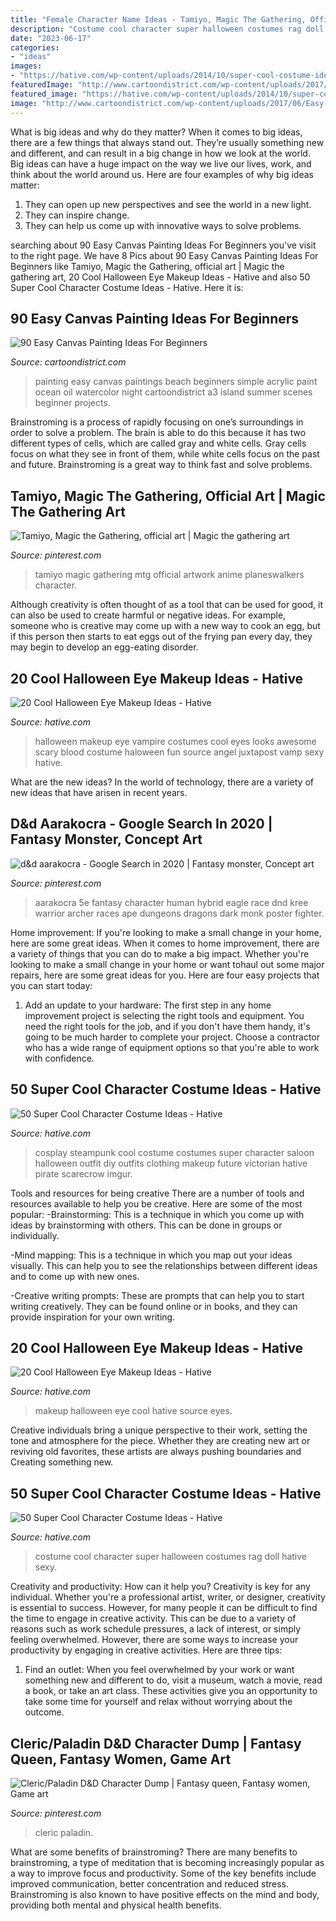 ```yaml
---
title: "Female Character Name Ideas - Tamiyo, Magic The Gathering, Official Art"
description: "Costume cool character super halloween costumes rag doll hative sexy"
date: "2023-06-17"
categories:
- "ideas"
images:
- "https://hative.com/wp-content/uploads/2014/10/super-cool-costume-ideas/14-saloon-girl-costume.jpg"
featuredImage: "http://www.cartoondistrict.com/wp-content/uploads/2017/06/Easy-Canvas-Painting-Ideas-For-Beginners17-1.jpg"
featured_image: "https://hative.com/wp-content/uploads/2014/10/super-cool-costume-ideas/48-rag-doll-costume.jpg"
image: "http://www.cartoondistrict.com/wp-content/uploads/2017/06/Easy-Canvas-Painting-Ideas-For-Beginners17-1.jpg"
---
```



What is big ideas and why do they matter?
When it comes to big ideas, there are a few things that always stand out. They’re usually something new and different, and can result in a big change in how we look at the world. Big ideas can have a huge impact on the way we live our lives, work, and think about the world around us. Here are four examples of why big ideas matter: 
1. They can open up new perspectives and see the world in a new light.
2. They can inspire change.
3. They can help us come up with innovative ways to solve problems.

	

		
searching about 90 Easy Canvas Painting Ideas For Beginners you've visit to the right page. We have 8 Pics about 90 Easy Canvas Painting Ideas For Beginners like Tamiyo, Magic the Gathering, official art | Magic the gathering art, 20 Cool Halloween Eye Makeup Ideas - Hative and also 50 Super Cool Character Costume Ideas - Hative. Here it is:
		
    
## 90 Easy Canvas Painting Ideas For Beginners

<img loading=lazy src="http://www.cartoondistrict.com/wp-content/uploads/2017/06/Easy-Canvas-Painting-Ideas-For-Beginners17-1.jpg" onerror="this.onerror=null;this.src='https://tse2.mm.bing.net/th?id=OIP.vvkeAUxQvgkUVSxEPgOckQHaJ4&amp;pid=15.1';" alt="90 Easy Canvas Painting Ideas For Beginners">

_Source: cartoondistrict.com_

>painting easy canvas paintings beach beginners simple acrylic paint ocean oil watercolor night cartoondistrict a3 island summer scenes beginner projects. 

	

Brainstroming is a process of rapidly focusing on one’s surroundings in order to solve a problem. The brain is able to do this because it has two different types of cells, which are called gray and white cells. Gray cells focus on what they see in front of them, while white cells focus on the past and future. Brainstroming is a great way to think fast and solve problems.

    
## Tamiyo, Magic The Gathering, Official Art | Magic The Gathering Art

<img loading=lazy src="https://i.pinimg.com/736x/bf/f5/82/bff5822fa290f9e0ae6594bd5981dba5.jpg" onerror="this.onerror=null;this.src='https://tse1.mm.bing.net/th?id=OIP.ZF-bMuBo1TE5IfqQiqg0LwHaKJ&amp;pid=15.1';" alt="Tamiyo, Magic the Gathering, official art | Magic the gathering art">

_Source: pinterest.com_

>tamiyo magic gathering mtg official artwork anime planeswalkers character. 

	

Although creativity is often thought of as a tool that can be used for good, it can also be used to create harmful or negative ideas. For example, someone who is creative may come up with a new way to cook an egg, but if this person then starts to eat eggs out of the frying pan every day, they may begin to develop an egg-eating disorder.

    
## 20 Cool Halloween Eye Makeup Ideas - Hative

<img loading=lazy src="https://hative.com/wp-content/uploads/2014/10/halloween-eye-makeup/16-halloween-eye-makeup-ideas.jpg" onerror="this.onerror=null;this.src='https://tse4.mm.bing.net/th?id=OIP.SxFLSzpd_sHRPPWoGSAxJwHaNV&amp;pid=15.1';" alt="20 Cool Halloween Eye Makeup Ideas - Hative">

_Source: hative.com_

>halloween makeup eye vampire costumes cool eyes looks awesome scary blood costume haloween fun source angel juxtapost vamp sexy hative. 

	

What are the new ideas?
In the world of technology, there are a variety of new ideas that have arisen in recent years.

    
## D&amp;d Aarakocra - Google Search In 2020 | Fantasy Monster, Concept Art

<img loading=lazy src="https://i.pinimg.com/736x/b1/eb/13/b1eb1337e00d870842639e2eecfab37b.jpg" onerror="this.onerror=null;this.src='https://tse4.mm.bing.net/th?id=OIP.E7HOftq7leTAKWi51dPtSQAAAA&amp;pid=15.1';" alt="d&amp;d aarakocra - Google Search in 2020 | Fantasy monster, Concept art">

_Source: pinterest.com_

>aarakocra 5e fantasy character human hybrid eagle race dnd kree warrior archer races ape dungeons dragons dark monk poster fighter. 

	

Home improvement: If you're looking to make a small change in your home, here are some great ideas.
When it comes to home improvement, there are a variety of things that you can do to make a big impact. Whether you're looking to make a small change in your home or want tohaul out some major repairs, here are some great ideas for you. Here are four easy projects that you can start today:
1) Add an update to your hardware: The first step in any home improvement project is selecting the right tools and equipment. You need the right tools for the job, and if you don't have them handy, it's going to be much harder to complete your project. Choose a contractor who has a wide range of equipment options so that you're able to work with confidence.

    
## 50 Super Cool Character Costume Ideas - Hative

<img loading=lazy src="https://hative.com/wp-content/uploads/2014/10/super-cool-costume-ideas/14-saloon-girl-costume.jpg" onerror="this.onerror=null;this.src='https://tse1.mm.bing.net/th?id=OIP.AHrSzGtDCcYm-TvFSdASjgHaMq&amp;pid=15.1';" alt="50 Super Cool Character Costume Ideas - Hative">

_Source: hative.com_

>cosplay steampunk cool costume costumes super character saloon halloween outfit diy outfits clothing makeup future victorian hative pirate scarecrow imgur. 

	

Tools and resources for being creative
There are a number of tools and resources available to help you be creative. Here are some of the most popular:
-Brainstorming: This is a technique in which you come up with ideas by brainstorming with others. This can be done in groups or individually.

-Mind mapping: This is a technique in which you map out your ideas visually. This can help you to see the relationships between different ideas and to come up with new ones.

-Creative writing prompts: These are prompts that can help you to start writing creatively. They can be found online or in books, and they can provide inspiration for your own writing.

    
## 20 Cool Halloween Eye Makeup Ideas - Hative

<img loading=lazy src="https://hative.com/wp-content/uploads/2014/10/halloween-eye-makeup/18-halloween-eye-makeup-ideas.jpg" onerror="this.onerror=null;this.src='https://tse3.mm.bing.net/th?id=OIP.fsrKy_37C-OHAOTX7TQhqAHaKg&amp;pid=15.1';" alt="20 Cool Halloween Eye Makeup Ideas - Hative">

_Source: hative.com_

>makeup halloween eye cool hative source eyes. 

	

Creative individuals bring a unique perspective to their work, setting the tone and atmosphere for the piece. Whether they are creating new art or reviving old favorites, these artists are always pushing boundaries and Creating something new.

    
## 50 Super Cool Character Costume Ideas - Hative

<img loading=lazy src="https://hative.com/wp-content/uploads/2014/10/super-cool-costume-ideas/48-rag-doll-costume.jpg" onerror="this.onerror=null;this.src='https://tse3.mm.bing.net/th?id=OIP.MR3tgTvgOaRe01kjRg3CgwHaLH&amp;pid=15.1';" alt="50 Super Cool Character Costume Ideas - Hative">

_Source: hative.com_

>costume cool character super halloween costumes rag doll hative sexy. 

	

Creativity and productivity: How can it help you?
Creativity is key for any individual. Whether you're a professional artist, writer, or designer, creativity is essential to success. However, for many people it can be difficult to find the time to engage in creative activity. This can be due to a variety of reasons such as work schedule pressures, a lack of interest, or simply feeling overwhelmed. However, there are some ways to increase your productivity by engaging in creative activities. Here are three tips: 
1. Find an outlet: When you feel overwhelmed by your work or want something new and different to do, visit a museum, watch a movie, read a book, or take an art class. These activities give you an opportunity to take some time for yourself and relax without worrying about the outcome.


    
## Cleric/Paladin D&amp;D Character Dump | Fantasy Queen, Fantasy Women, Game Art

<img loading=lazy src="https://i.pinimg.com/736x/07/82/ac/0782acd1dd02bd92bf8e5b4f9665e3ee.jpg" onerror="this.onerror=null;this.src='https://tse1.mm.bing.net/th?id=OIP.3HjJMVaqtSGh6MwQKiadFQHaK9&amp;pid=15.1';" alt="Cleric/Paladin D&amp;D Character Dump | Fantasy queen, Fantasy women, Game art">

_Source: pinterest.com_

>cleric paladin. 

	

What are some benefits of brainstroming?
There are many benefits to brainstroming, a type of meditation that is becoming increasingly popular as a way to improve focus and productivity. Some of the key benefits include improved communication, better concentration and reduced stress. Brainstroming is also known to have positive effects on the mind and body, providing both mental and physical health benefits.

